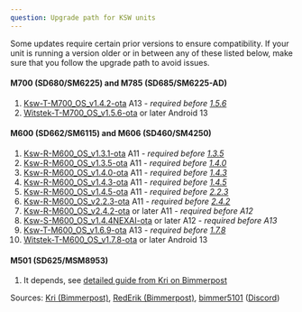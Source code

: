 ```yaml
---
question: Upgrade path for KSW units
---
```

Some updates require certain prior versions to ensure compatibility. If your unit is running a version older or in between any of these listed below, make sure that you follow the upgrade path to avoid issues.

#### M700 (SD680/SM6225) and M785 (SD685/SM6225-AD)
1. [Ksw-T-M700_OS_v1.4.2-ota](/headunits/updates/ksw/m700/ksw-t-m700_os_v142-ota) A13 - _required before [1.5.6](/headunits/updates/ksw/m700/witstek-t-m700_os_v156-ota)_
2. [Witstek-T-M700_OS_v1.5.6-ota](/headunits/updates/ksw/m700/witstek-t-m700_os_v156-ota) or later Android 13

#### M600 (SD662/SM6115) and M606 (SD460/SM4250)
1. [Ksw-R-M600_OS_v1.3.1-ota](/headunits/updates/ksw/m600/ksw-r-m600_os_v131-ota) A11 - _required before [1.3.5](/headunits/updates/ksw/m600/ksw-r-m600_os_v135-ota)_
2. [Ksw-R-M600_OS_v1.3.5-ota](/headunits/updates/ksw/m600/ksw-r-m600_os_v135-ota) A11 - _required before [1.4.0](/headunits/updates/ksw/m600/ksw-r-m600_os_v140-ota)_
3. [Ksw-R-M600_OS_v1.4.0-ota](/headunits/updates/ksw/m600/ksw-r-m600_os_v140-ota) A11 - _required before [1.4.3](/headunits/updates/ksw/m600/ksw-r-m600_os_v143-ota)_
4. [Ksw-R-M600_OS_v1.4.3-ota](/headunits/updates/ksw/m600/ksw-r-m600_os_v143-ota) A11 - _required before [1.4.5](/headunits/updates/ksw/m600/ksw-r-m600_os_v145-ota)_
5. [Ksw-R-M600_OS_v1.4.5-ota](/headunits/updates/ksw/m600/ksw-r-m600_os_v145-ota) A11 - _required before [2.2.3](/headunits/updates/ksw/m600/ksw-r-m600_os_v223-ota)_
6. [Ksw-R-M600_OS_v2.2.3-ota](/headunits/updates/ksw/m600/ksw-r-m600_os_v223-ota) A11 - _required before [2.4.2](/headunits/updates/ksw/m600/ksw-r-m600_os_v242-ota)_
7. [Ksw-R-M600_OS_v2.4.2-ota](/headunits/updates/ksw/m600/ksw-r-m600_os_v242-ota) or later A11 - _required before A12_
8. [Ksw-S-M600_OS_v1.4.4NEXAI-ota](/headunits/updates/ksw/m600/ksw-s-m600_os_v144nexai-ota) or later A12 - _required before A13_
9. [Ksw-T-M600_OS_v1.6.9-ota](/headunits/updates/ksw/m600/ksw-t-m600_os_v169-ota) A13 - _required before [1.7.8](/headunits/updates/ksw/m600/witstek-t-m600_os_v178-ota)_
10. [Witstek-T-M600_OS_v1.7.8-ota](http://localhost:4321/headunits/updates/ksw/m600/witstek-t-m600_os_v178-ota) or later Android 13

#### M501 (SD625/MSM8953)

1. It depends, see [detailed guide from Kri on Bimmerpost](https://f30.bimmerpost.com/forums/showthread.php?t=1699764)

Sources: [Kri (Bimmerpost)](https://f30.bimmerpost.com/forums/showthread.php?t=1832178), [RedErik (Bimmerpost)](https://f30.bimmerpost.com/forums/showpost.php?p=27674534&postcount=4), [bimmer5101](https://discord.com/channels/702437587679313920/702438814274158644/1190606092837867550) ([Discord](https://discord.gg/Ex8e6qE2eR))